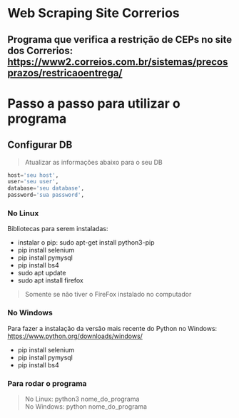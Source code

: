 # Web Scraping Site Correrios

## Programa que verifica a restrição de CEPs no site dos Correrios: https://www2.correios.com.br/sistemas/precosprazos/restricaoentrega/

# Passo a passo para utilizar o programa

## Configurar DB
> Atualizar as informações abaixo para o seu DB
```python
host='seu host',
user='seu user',
database='seu database',
password='sua password',
```

### No Linux
Bibliotecas para serem instaladas:
- instalar o pip: sudo apt-get install python3-pip
- pip install selenium 
- pip install pymysql 
- pip install bs4 
- sudo apt update
- sudo apt install firefox 
> Somente se não tiver o FireFox instalado no computador

### No Windows
Para fazer a instalação da versão mais recente do Python no Windows: https://www.python.org/downloads/windows/
- pip install selenium 
- pip install pymysql 
- pip install bs4 

### Para rodar o programa
> No Linux: python3 nome_do_programa <br>
> No Windows: python nome_do_programa